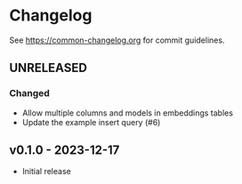 # Changelog

See https://common-changelog.org for commit guidelines.

## UNRELEASED

### Changed

- Allow multiple columns and models in embeddings tables
- Update the example insert query (#6)

## v0.1.0 - 2023-12-17

- Initial release
